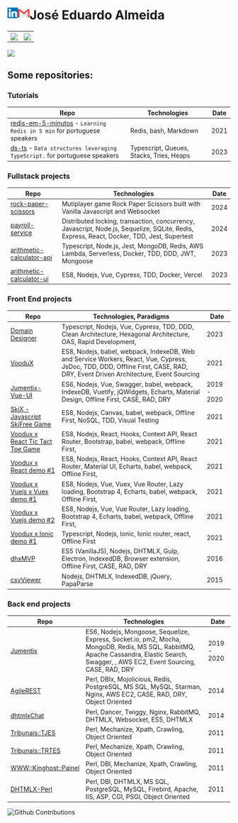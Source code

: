 # José Eduardo Almeida <a href="https://www.linkedin.com/in/eduardo-perotta-de-almeida/"> <img align="left" alt="José Eduardo Almeida | Linkedin" width="24px" src="https://github.com/web2solutions/web2solutions/blob/main/Linkedin.svg" /> </a> <a href="mailto:web2solucoes@gmail.com"> <img align="left" alt="José Eduardo Almeida | Gmail" width="26px" src="https://github.com/web2solutions/web2solutions/blob/main/Gmail.svg" /> </a>

<table border="0">
<tr>
  <td>
    <a href="https://wakatime.com/@web2solutions">
      <img align="center" src="https://github-readme-stats.vercel.app/api/wakatime?username=web2solutions&layout=compact&hide=css,actionscript,shell,php,html,smarty,yaml,toml,text,asciidoc,ini,tsconfig,charmci,scss,batchfile,other" />
    </a>
  </td>
  <td>
    <img align="center" src="https://github-readme-stats.vercel.app/api/top-langs/?username=web2solutions&size_weight=0.5&count_weight=1&langs_count=120&hide=shell,raku,powershell,Dockerfile,css,html,makefile,stylus,smarty,pug&layout=compact" />
  </td>
</tr>
</table>





<a href="https://github.com/web2solutions/generic-access-counter">
  <img align="center" src="https://generic-access-counter.vercel.app/api/counter-text" />
</a>



## Some repositories:

### Tutorials
| Repo                                    |  Technologies                 |  Date                 |
| --------------------------------------- | ----------------------------- | ----------------------------- |
|  [redis-em-5-minutos][22] - `Learning Redis in 5 min` for portuguese speakers  |  Redis, bash, Markdown  | 2021 |
|  [ds-ts][23] - `Data structures leveraging TypeScript.` for portuguese speakers  |  Typescript, Queues, Stacks, Tries, Heaps  | 2023 |


### Fullstack projects


| Repo                                    |  Technologies                 |  Date                 |
| --------------------------------------- | ----------------------------- | ----------------------------- |
|  [rock-paper-scissors][30]  |  Mutiplayer game Rock Paper Scissors built with Vanilla Javascript and Websocket | 2024 |
|  [payroll-service][29]  |  Distributed locking, transaction, concurrency, Javascript, Node.js, Sequelize, SQLite, Redis, Express, React, Docker, TDD, Jest, Supertest | 2024 |
|  [arithmetic-calculator-api][27]  |  Typescript, Node.js, Jest, MongoDB, Redis, AWS Lambda, Serverless, Docker, TDD, DDD, JWT, Mongoose  | 2023 |
|  [arithmetic-calculator-ui][26]  |  ES8, Nodejs, Vue, Cypress, TDD, Docker, Vercel | 2023|


### Front End projects

| Repo                                    |  Technologies, Paradigms                 |  Date                 |
| --------------------------------------- | ----------------------------- | ----------------------------- |
|  [Domain Designer][28]  | Typescript, Nodejs, Vue, Cypress, TDD, DDD, Clean Architecture, Hexagonal Architecture, OAS, Rapid Development, | 2023|
|  [VooduX][1]  |  ES8, Nodejs, babel, webpack, IndexeDB, Web and Service Workers, React, Vue, Cypress, JsDoc, TDD, DDD, Offline First, CASE, RAD, DRY, Event Driven Architecture, Event Sourcing | 2021|
|  [Jumentix-Vue-UI][18]  |  ES6, Nodejs, Vue, Swagger, babel, webpack, IndexeDB, Vuetify, jQWidgets, Echarts, Material Design, Offline First, CASE, RAD, DRY | 2019 - 2020 |
|  [SkiX - Javascript SkiFree Game][25]  |  ES8, Nodejs, Canvas, babel, webpack, Offline First, NoSQL, TDD, Visual Testing | 2021 |
|  [Voodux x React Tic Tact Toe Game][24]  |  ES8, Nodejs, React, Hooks, Context API, React Router, Bootstrap, babel, webpack, Offline First, | 2021 |
|  [Voodux x React demo #1][2]  |  ES8, Nodejs, React, Hooks, Context API, React Router, Material UI, Echarts, babel, webpack, Offline First, | 2021 |
|  [Voodux x Vuejs x Vuex demo #1][21]  |  ES8, Nodejs, Vue, Vuex, Vue Router, Lazy loading, Bootstrap 4, Echarts, babel, webpack, Offline First,  | 2021 |
|  [Voodux x Vuejs demo #2][3]  |  ES8, Nodejs, Vue, Vue Router, Lazy loading, Bootstrap 4, Echarts, babel, webpack, Offline First,  | 2021 |
|  [Voodux x Ionic demo #1][4]  |  Typescript, Nodejs, Ionic, Ionic router, react, Offline First  | 2021 |
|  [dhxMVP][5]  |  ES5 (VanillaJS), Nodejs, DHTMLX, Gulp, Electron, IndexedDB, Browser extension, Offline First, CASE, RAD, DRY  | 2016 |
|  [csvViewer][6]  |  Nodejs, DHTMLX, IndexedDB, jQuery, PapaParse  | 2015 |


### Back end projects

| Repo                                    |  Technologies                 |  Date                 |
| --------------------------------------- | ----------------------------- | ----------------------------- |
|  [Jumentix][19]  |  ES6,  Nodejs, Mongoose, Sequelize, Express, Socket.io, pm2, Mocha, MongoDB, Redis, MS SQL, RabbitMQ, Apache Cassandra, Elastic Search, Swagger, , AWS EC2, Event Sourcing, CASE, RAD, DRY | 2019 - 2020|
|  [AgileREST][7]  |  Perl, DBIx, Mojolicious, Redis, PostgreSQL, MS SQL, MySQL, Starman, Nginx, AWS EC2, CASE, RAD, DRY, Object Oriented  | 2014 |
|  [dhtmlxChat][10]  | Perl, Dancer, Twiggy, Nginx, RabbitMQ, DHTMLX, Websocket, ES5, DHTMLX | 2014 |
|  [Tribunais::TJES][14]  | Perl, Mechanize, Xpath, Crawling, Object Oriented | 2011 |
|  [Tribunais::TRTES][15]  | Perl, Mechanize, Xpath, Crawling, Object Oriented | 2011 |
|  [WWW::Kinghost::Painel][16]  | Perl, DBI, Mechanize, Xpath, Crawling, Object Oriented | 2011 |
|  [DHTMLX-Perl][11]  | Perl, DBI, DHTMLX, MS SQL, PostgreSQL, MySQL, Firebird, Apache, IIS, ASP, CGI, PSGI, Object Oriented | 2011 |




![Github Contributions](https://github-readme-streak-stats.herokuapp.com/?user=web2solutions)


[1]: https://web2solutions.github.io/voodux/code/index.html
[2]: https://github.com/web2solutions/voodux-react-context-api-demo
[3]: https://github.com/web2solutions/voodux-vue-simple-demo
[4]: https://github.com/web2solutions/test
[5]: https://github.com/web2solutions/dhxMVP
[6]: https://github.com/web2solutions/csvViewer
[7]: https://github.com/web2solutions/AgileREST
[8]: https://github.com/web2solutions/AgileWebsocket
[9]: https://github.com/web2solutions/PerlTrello
[10]: https://github.com/web2solutions/dhtmlxChat
[11]: https://github.com/web2solutions/DHTMLX-Perl
[12]: https://metacpan.org/pod/DHTMLX::Connector
[13]: https://metacpan.org/pod/DHTMLX::Core
[14]: https://metacpan.org/release/Tribunais-TJES
[15]: https://metacpan.org/release/Tribunais-TRTES
[16]: https://metacpan.org/release/WWW-Kinghost-Painel
[17]: https://github.com/web2solutions/PaypalREST
[18]: https://github.com/web2solutions/Jumentix-Vue-UI
[19]: https://github.com/web2solutions/Jumentix
[20]: https://github.com/web2solutions/accelerator-filesystem
[21]: https://github.com/web2solutions/voodux-vue-vuex-demo
[22]: https://web2solutions.github.io/redis-em-5-minutos/
[23]: https://github.com/web2solutions/ds-ts
[24]: https://github.com/web2solutions/voodux-react-tic-tac-toe
[25]: https://github.com/web2solutions/skix
[26]: https://github.com/web2solutions/arithmetic-calculator-ui
[27]: https://github.com/web2solutions/arithmetic-calculator-api
[28]: https://github.com/web2solutions/domain-designer
[29]: https://github.com/web2solutions/payroll-service
[30]: https://github.com/web2solutions/rock-paper-scissors
